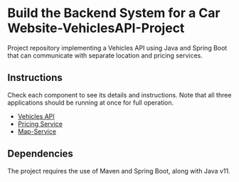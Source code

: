 # Build the Backend System for a Car Website-VehiclesAPI-Project

Project repository implementing a Vehicles API using Java and Spring Boot that can communicate with separate location and pricing services.

## Instructions

Check each component to see its details and instructions. Note that all three applications
should be running at once for full operation.

- [Vehicles API](vehicles-api/README.md)
- [Pricing Service](pricing-service/README.md)
- [Map-Service](map-service/README.md)

## Dependencies

The project requires the use of Maven and Spring Boot, along with Java v11.
